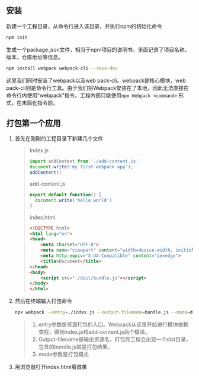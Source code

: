 ## 安装

新建一个工程目录，从命令行进入该目录，并执行npm的初始化命令

```bash
npm init
```

生成一个package.json文件，相当于npm项目的说明书，里面记录了项目名称，版本，仓库地址等信息。

```bash
npm install webpack webpack-cli --save-dev
```

这里我们同时安装了webpack以及web pack-cli。webpack是核心模块，web pack-cli则是命令行工具。由于我们将Webpack安装在了本地，因此无法直接在命令行内使用"webpack"指令。工程内部只能使用`npx Webpack <command>` 形式，在未简化指令前。

## 打包第一个应用

1. 首先在刚刚的工程目录下新建几个文件

   > Index.js
   >
   > ```javascript
   > import addContent from './add-content.js'
   > document.write('my first webpack app');
   > addContent()
   > ```
   >
   > add-content.js
   >
   > ```javascript
   > export default function() {
   >   document.write('hello world')
   > }
   > ```
   >
   > index.html
   >
   > ```html
   > <!DOCTYPE html>
   > <html lang="en">
   > <head>
   >     <meta charset="UTF-8">
   >     <meta name="viewport" content="width=device-width, initial-scale=1.0">
   >     <meta http-equiv="X-UA-Compatible" content="ie=edge">
   >     <title>Document</title>
   > </head>
   > <body>
   >     <script src="./dist/bundle.js"></script>
   > </body>
   > </html>
   > ```
   >
   > 

   

2. 然后在终端输入打包命令

   ```bash
   npx webpack --entry=./index.js --output-filename=bundle.js --mode=development
   ```

   > 1. entry参数是资源打包的入口。Webpack从这里开始进行模块依赖查找，得到index.js和add-content.js两个模块。
   > 2. Output-filename是输出资源名，打包完工程会出现一个dist目录，包含的bundle.js就是打包结果。
   > 3. mode参数是打包模式

   

3. 用浏览器打开index.html看效果